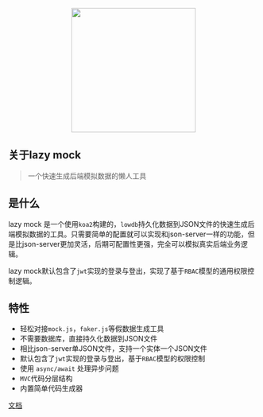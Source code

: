 <p align="center">
    <a href="https://github.com/wjkang/lazy-mock">
        <img width="250" src="https://raw.githubusercontent.com/wjkang/lazy-mock/master/screenshot/1.jpg">
    </a>
</p>

## 关于lazy mock
> 一个快速生成后端模拟数据的懒人工具

## 是什么

lazy mock 是一个使用`koa2`构建的，`lowdb`持久化数据到JSON文件的快速生成后端模拟数据的工具。只需要简单的配置就可以实现和json-server一样的功能，但是比json-server更加灵活，后期可配置性更强，完全可以模拟真实后端业务逻辑。  

lazy mock默认包含了`jwt`实现的登录与登出，实现了基于`RBAC`模型的通用权限控制逻辑。


## 特性
- 轻松对接`mock.js`，`faker.js`等假数据生成工具
- 不需要数据库，直接持久化数据到JSON文件
- 相比json-server单JSON文件，支持一个实体一个JSON文件
- 默认包含了`jwt`实现的登录与登出，基于`RBAC`模型的权限控制
- 使用 `async/await` 处理异步问题
- `MVC`代码分层结构
- 内置简单代码生成器



[文档](https://wjkang.github.io/lazy-mock)












